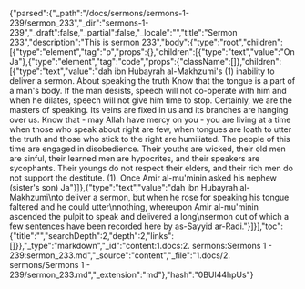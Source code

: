 {"parsed":{"_path":"/docs/sermons/sermons-1-239/sermon_233","_dir":"sermons-1-239","_draft":false,"_partial":false,"_locale":"","title":"Sermon 233","description":"This is sermon 233","body":{"type":"root","children":[{"type":"element","tag":"p","props":{},"children":[{"type":"text","value":"On Ja"},{"type":"element","tag":"code","props":{"className":[]},"children":[{"type":"text","value":"dah ibn Hubayrah al-Makhzumi's (1) inability to deliver a sermon. About speaking the truth Know that the tongue is a part of a man's body. If the man desists, speech will not co-operate with him and when he dilates, speech will not give him time to stop. Certainly, we are the masters of speaking. Its veins are fixed in us and its branches are hanging over us. Know that - may Allah have mercy on you - you are living at a time when those who speak about right are few, when tongues are loath to utter the truth and those who stick to the right are humiliated. The people of this time are engaged in disobedience. Their youths are wicked, their old men are sinful, their learned men are hypocrites, and their speakers are sycophants. Their youngs do not respect their elders, and their rich men do not support the destitute. (1). Once Amir al-mu'minin asked his nephew (sister's son) Ja"}]},{"type":"text","value":"dah ibn Hubayrah al-Makhzumi\nto deliver a sermon, but when he rose for speaking his tongue faltered and he could utter\nnothing, whereupon Amir al-mu'minin ascended the pulpit to speak and delivered a long\nsermon out of which a few sentences have been recorded here by as-Sayyid ar-Radi."}]}],"toc":{"title":"","searchDepth":2,"depth":2,"links":[]}},"_type":"markdown","_id":"content:1.docs:2. sermons:Sermons 1 - 239:sermon_233.md","_source":"content","_file":"1.docs/2. sermons/Sermons 1 - 239/sermon_233.md","_extension":"md"},"hash":"0BUl44hpUs"}